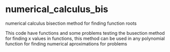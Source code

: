 # numerical_calculus_bis
numerical calculus bisection method for finding function roots

This code have functions and some problems testing the busection method for finding x values in functions, this method can be used in any polynomial function for finding numerical aproximations for problems
